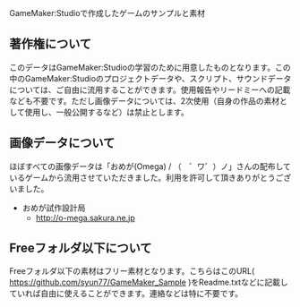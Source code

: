 GameMaker:Studioで作成したゲームのサンプルと素材

## 著作権について

このデータはGameMaker:Studioの学習のために用意したものとなります。この中のGameMaker:Studioのプロジェクトデータや、スクリプト、サウンドデータについては、ご自由に流用することができます。使用報告やリードミーへの記載なども不要です。ただし画像データについては、2次使用（自身の作品の素材として使用し、一般公開するなど）は禁止とします。


## 画像データについて
ほぼすべての画像データは「おめが(Omega) / （　゜ワ゜）ノ」さんの配布しているゲームから流用させていただきました。利用を許可して頂きありがとうございました。

* おめが試作設計局
  * http://o-mega.sakura.ne.jp

## Freeフォルダ以下について
Freeフォルダ以下の素材はフリー素材となります。こちらはこのURL( https://github.com/syun77/GameMaker_Sample )をReadme.txtなどに記載していれば自由に使えることができます。連絡などは特に不要です。

